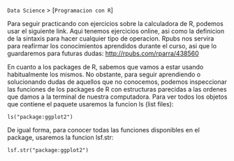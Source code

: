 `Data Science` > [`Programacion con R`]

Para seguir practicando con ejercicios sobre la calculadora de R, podemos usar el siguiente link. Aqui tenemos ejercicios online, asi como la definicion de la sintaxis para hacer cualquier tipo de operacion. Rpubs nos servira para reafirmar los conocimientos aprendidos durante el curso, asi que lo guardaremos para futuras dudas:
<http://rpubs.com/rparra/438560> 


En cuanto a los packages de R, sabemos que vamos a estar usando habitualmente los mismos. No obstante, para seguir aprendiendo o solucionando dudas de aquellos que no conocemos, podemos inspeccionar las funciones de los packages de R con estructuras parecidas a las ordenes que damos a la terminal de nuestra computadora. Para ver todos los objetos que contiene el paquete usaremos la funcion ls (list files): 
```{r}
ls("package:ggplot2")
```

De igual forma, para conocer todas las funciones disponibles en el package, usaremos la funcion lsf.str: 
```{r}
lsf.str("package:ggplot2")
```
